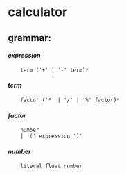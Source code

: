 # calculator

## grammar:

#### *expression*
        term ('+' | '-' term)*               
#### *term*
        factor ('*' | '/' | '%' factor)*       
#### *factor*
        number
        | '(' expression ')'
#### *number*
        literal float number
